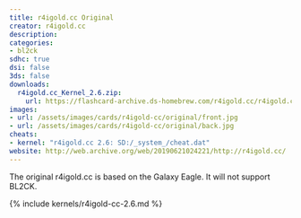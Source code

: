 ```yaml
---
title: r4igold.cc Original
creator: r4igold.cc
description:
categories:
- bl2ck
sdhc: true
dsi: false
3ds: false
downloads:
  r4igold.cc_Kernel_2.6.zip:
    url: https://flashcard-archive.ds-homebrew.com/r4igold.cc/r4igold.cc_Kernel_2.6.zip
images:
- url: /assets/images/cards/r4igold-cc/original/front.jpg
- url: /assets/images/cards/r4igold-cc/original/back.jpg
cheats:
- kernel: "r4igold.cc 2.6: SD:/_system_/cheat.dat"
website: http://web.archive.org/web/20190621024221/http://r4igold.cc/
---
```


The original r4igold.cc is based on the Galaxy Eagle. It will not support BL2CK.

{% include kernels/r4igold-cc-2.6.md %}